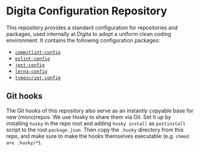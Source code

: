 
# Digita Configuration Repository

This repository provides a standard configuration for repositories and packages, used internally at Digita to adopt a uniform clean coding environment. It contains the following configuration packages:

- [`commitlint-config`](./packages/commitlint-config#readme)
- [`eslint-config`](./packages/eslint-config#readme)
- [`jest-config`](./packages/jest-config#readme)
- [`lerna-config`](./packages/lerna-config#readme)
- [`typescript-config`](./packages/typescript-config#readme)

## Git hooks

The Git hooks of this repository also serve as an instantly copyable base for new (mono)repos. We use Husky to share them via Git. Set it up by installing `husky` in the repo root and adding `husky install` as `postinstall` script to the root `package.json`. Then copy the `.husky` directory from this repo, and make sure to make the hooks themselves executable (e.g. `chmod a+x .husky/*`).